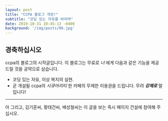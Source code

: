 ```yaml
---
layout: post
title: "CCPA 블로그 개장!"
subtitle: "코딩 있는 자유를 바라며"
date: 2019-10-31 10:45:13 -0400
background: '/img/posts/06.jpg'
---
```


## 경축하십시오
ccpa의 블로그의 시작글입니다. 이 블로그는 무료로 *너* 에게 다음과 같은 기능을 제공드릴 것을 공약으로 삼습니다.
* 코딩 있는 자유, 이상 복지의 실현.
* 곧 개설될 ccpa의 *시큐어리티* 한 카페의 무제한 이용권을 드립니다. 무려 ***강제로*** 말입니다!

---
아 그리고, 김기훈씨, 황태건씨, 배성철씨는 이 글을 보는 즉시 페이지 건설에 참여해 주십시오.
